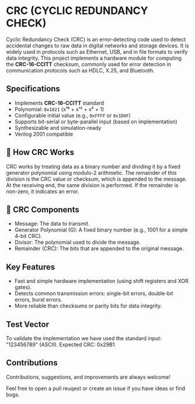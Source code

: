 # CRC (CYCLIC REDUNDANCY CHECK)

Cyclic Redundancy Check (CRC) is an error-detecting code used to detect accidental changes to raw data in digital networks and storage devices. It is widely used in protocols such as Ethernet, USB, and in file formats to verify data integrity.
This project implements a hardware module for computing the **CRC-16-CCITT** checksum, commonly used for error detection in communication protocols such as HDLC, X.25, and Bluetooth.

## Specifications
- Implements **CRC-16-CCITT** standard
- Polynomial: `0x1021` (x¹⁶ + x¹² + x⁵ + 1)
- Configurable initial value (e.g., `0xFFFF` or `0x1D0F`)
- Supports bit-serial or byte-parallel input (based on implementation)
- Synthesizable and simulation-ready
- Verilog 2001 compatible

## 🔧 How CRC Works
CRC works by treating data as a binary number and dividing it by a fixed generator polynomial using modulo-2 arithmetic. The remainder of this division is the CRC value or checksum, which is appended to the message. At the receiving end, the same division is performed. If the remainder is non-zero, it indicates an error.

## 📐 CRC Components
- Message: The data to transmit.
- Generator Polynomial (G): A fixed binary number (e.g., 1001 for a simple 4-bit CRC).
- Divisor: The polynomial used to divide the message.
- Remainder (CRC): The bits that are appended to the original message.

## Key Features
- Fast and simple hardware implementation (using shift registers and XOR gates).
- Detects common transmission errors: single-bit errors, double-bit errors, burst errors.
- More reliable than checksums or parity bits for data integrity.

## Test Vector
To validate the implementation we have used the standard input: "123456789" (ASCII). 
Expected CRC: 0x29B1

## Contributions 
Contributions, suggestions, and improvements are always welcome!  

Feel free to open a pull reuqest or create an issue if you have ideas or find bugs.







